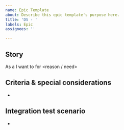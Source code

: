 ```yaml
---
name: Epic Template
about: Describe this epic template's purpose here.
title: 'DS - '
labels: Epic
assignees: ''

---
```


## Story

As a <persona> I want to <action> for <reason / need>

## Criteria & special considerations

- 

## Integration test scenario

-
